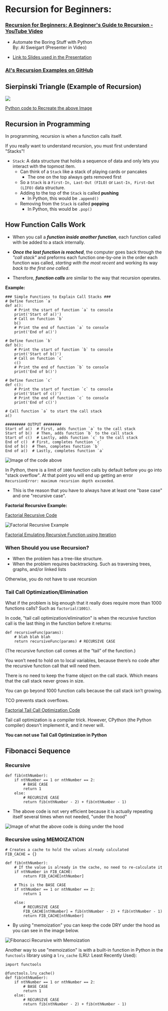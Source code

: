 # Recursion for Beginners: 

### [Recursion for Beginners: A Beginner's Guide to Recursion - YouTube Video](https://youtu.be/AfBqVVKg4GE)

- Automate the Boring Stuff with Python  
    By: Al Sweigart (Presenter in Video)

- [Link to Slides used in the Presentation](https://docs.google.com/presentation/d/149zzXcV_34DIZ50OJIfau1L0GDpMvc9VDk2szPVELsI/edit#slide=id.g469f1aa928_0_97)

### [Al's Recursion Examples on GitHub](https://github.com/asweigart/recursion_examples)

## Sierpinski Triangle (Example of Recursion)
![](https://xtrp.io/api/content/static_files/generating-the-sierpinski-triangle-in-vanilla-javascript-with-html5-canvas-with-some-mathematical-background/fractal.jpg)

[Python code to Recreate the above Image](https://github.com/asweigart/recursion_examples/blob/master/sierpinskiTriangle.py)

## Recursion in  Programming

In programming, recursion is when a function calls itself.

If you really want to understand recursion, you must first understand "Stacks"!

- `Stack`: A data structure that holds a sequence of data and only lets you interact with the topmost item.
    - Can think of a `Stack` like a stack of playing cards or pancakes
        - The one on the top always gets removed first
    - So a `Stack` is a `First-In, Last-Out (FILO)` or `Last-In, First-Out (LIFO)` data structure.
    - Adding to the top of the `Stack` is called **pushing**
        - In Python, this would be `.append()`
    - Removing from the `Stack` is called **popping**
        - In Python, this would be `.pop()`

## How Function Calls Work
- When you call a ***function inside another function***, each function called with be added to a stack internally.

- ***Once the last function is reached***, the computer goes back through the *"call stack"* and preforms each function one-by-one in the order each function was called, *starting with the most recent* and working its way *back to the first one called*.

- Therefore, ***function calls*** are similar to the way that recursion operates.

**Example:**

```
### Simple Functions to Explain Call Stacks ###
# Define function `a`
def a():
    # Print the start of function `a` to console
    print('Start of a()')
    # Call on function `b`
    b()
    # Print the end of function `a` to console
    print('End of a()')

# Define function `b`
def b():
    # Print the start of function `b` to console
    print('Start of b()')
    # Call on function `c`
    c()
    # Print the end of function `b` to console
    print('End of b()')

# Define function `c`
def c():
    # Print the start of function `c` to console
    print('Start of c()')
    # Print the end of function `c` to console
    print('End of c()')

# Call function `a` to start the call stack
a()

######### OUTPUT ########
Start of a()  # First, adds function `a` to the call stack
Start of b()  # Then, adds function `b` to the call stack
Start of c()  # Lastly, adds function `c` to the call stack
End of c()  # First, completes function `c`
End of b()  # Then, completes function `b`
End of a()  # Lastly, completes function `a`
```

![Image of the code above](https://raw.githubusercontent.com/jmmiddour/CSPT19/main/Recusion_for_Beginners/call_stack_example.jpg?token=APLSS6MKQ3HJIGXEOJUUT3TAQNFVA)

In Python, there is a limit of `1000` function calls  by default before you go into "stack overflow". At that point you will end up getting an error `RecursionError: maximum recursion depth exceeded`.
- This is the reason that you have to always have at least one "base case" and one "recursive case".

**Factorial Recursive Example:**

[Factorial Recursive Code](https://github.com/asweigart/recursion_examples/blob/master/factorialByRecursion.py)

![Factorial Recursive Example](https://raw.githubusercontent.com/jmmiddour/CSPT19/main/Recusion_for_Beginners/factorial_example.jpg?token=APLSS6O3NXA657KWW63TPCTAQNG4S)

[Factorial Emulating Recursive Function using Iteration](https://github.com/asweigart/recursion_examples/blob/master/factorialEmulateRecursion.py)

### When Should you use Recursion?

- When the problem has a tree-like structure.
- When the problem requires backtracking. Such as traversing trees, graphs, and/or linked lists

Otherwise, you do not have to use recursion

### Tail Call Optimization/Elimination

What if the problem is big enough that it really does require more than 1000 functions calls? Such as `factorial(1001)`.

In code, "tail call optimization/elimination" is when the recursive function call is the last thing in the function before it returns:

```
def recursiveFunc(params):
    # blah blah blah
    return recursiveFunc(params) # RECURSIVE CASE
```

(The recursive function call comes at the “tail” of the function.)

You won’t need to hold on to local variables, because there’s no code after the recursive function call that will need them.

There is no need to keep the frame object on the call stack. Which means that the call stack never grows in size.

You can go beyond 1000 function calls because the call stack isn’t growing.

TCO prevents stack overflows.

[Factorial Tail Call Optimization Code](https://github.com/asweigart/recursion_examples/blob/master/factorial_tailCallOptimization.py)

Tail call optimization is a compiler trick. However, CPython (the Python compiler) doesn't implement it, and it never will.

**You can not use Tail Call Optimization in Python**

## Fibonacci Sequence

### Recursive

```
def fib(nthNumber):
    if nthNumber == 1 or nthNumber == 2:
        # BASE CASE
        return 1
    else:
        # RECURSIVE CASE
        return fib(nthNumber - 2) + fib(nthNumber - 1)
```

- The above code is not very efficient because it is actually repeating itself several times when not needed, "under the hood"

![Image of what the above code is doing under the hood](https://raw.githubusercontent.com/jmmiddour/CSPT19/main/Recusion_for_Beginners/fibonacci_recursive_visualization.jpg?token=APLSS6NDB57HU7GSWMNGPK3AQNKWK)

### Recursive using MEMOIZATION

```
# Creates a cache to hold the values already calculated
FIB_CACHE = {}

def fib(nthNumber):
    # If the value is already in the cache, no need to re-calculate it
    if nthNumber in FIB_CACHE:
        return FIB_CACHE[nthNumber]

    # This is the BASE CASE
    if nthNumber == 1 or nthNumber == 2:
        return 1
    
    else:
        # RECURSIVE CASE
        FIB_CACHE[nthNumber] = fib(nthNumber - 2) + fib(nthNumber - 1)
        return FIB_CACHE[nthNumber]
```

- By using "memoization" you can keep the code DRY under the hood as you can see in the image below.

![Fibonacci Recursive with Memoization](https://raw.githubusercontent.com/jmmiddour/CSPT19/main/Recusion_for_Beginners/fibonacci_recursive_memoization.jpg?token=APLSS6LA2G6JMLQJHZOS53LAQNK5Y)

Another way to use "memoization" is with a built-in function in Python in the `functools` library using a `lru_cache` (LRU: Least Recently Used):

```
import functools

@functools.lru_cache()
def fib(nthNumber):
    if nthNumber == 1 or nthNumber == 2:
        # BASE CASE
        return 1
    else:
        # RECURSIVE CASE
        return fib(nthNumber - 2) + fib(nthNumber - 1)
```
